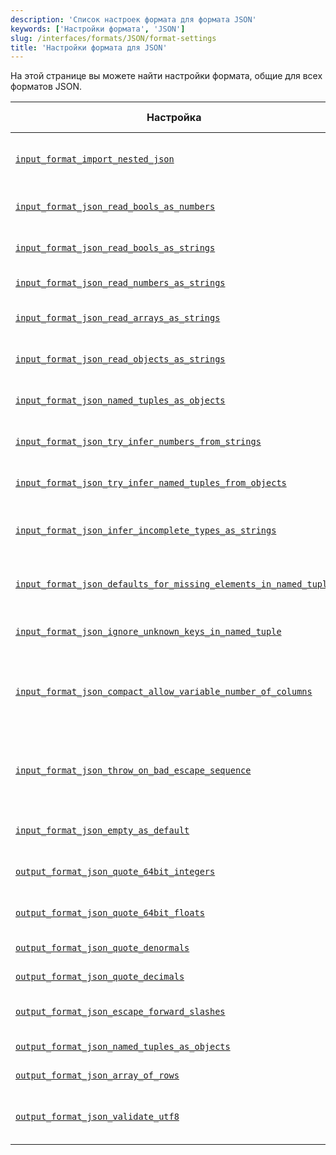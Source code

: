```yaml
---
description: 'Список настроек формата для формата JSON'
keywords: ['Настройки формата', 'JSON']
slug: /interfaces/formats/JSON/format-settings
title: 'Настройки формата для JSON'
---
```


На этой странице вы можете найти настройки формата, общие для всех форматов JSON.

<!-- TO DO - AUTOGENERATE THE TABLE BELOW -->

| Настройка                                                                                                                                                                          | Описание                                                                                                                                   | По умолчанию | Примечание                                                                                                                                                                                  |
|------------------------------------------------------------------------------------------------------------------------------------------------------------------------------------|-------------------------------------------------------------------------------------------------------------------------------------------|--------------|---------------------------------------------------------------------------------------------------------------------------------------------------------------------------------------------|
| [`input_format_import_nested_json`](/operations/settings/settings-formats.md/#input_format_import_nested_json)                                                                | Сопоставляет вложенные данные JSON с вложенными таблицами (работает для формата JSONEachRow).                                          | `false`      |                                                                                                                                                                                             |
| [`input_format_json_read_bools_as_numbers`](/operations/settings/settings-formats.md/#input_format_json_read_bools_as_numbers)                                                | Позволяет интерпретировать логические значения как числа в форматах ввода JSON.                                                        | `true`       |                                                                                                                                                                                             |
| [`input_format_json_read_bools_as_strings`](/operations/settings/settings-formats.md/#input_format_json_read_bools_as_strings)                                                | Позволяет интерпретировать логические значения как строки в форматах ввода JSON.                                                       | `true`       |                                                                                                                                                                                             |
| [`input_format_json_read_numbers_as_strings`](/operations/settings/settings-formats.md/#input_format_json_read_numbers_as_strings)                                            | Позволяет интерпретировать числа как строки в форматах ввода JSON.                                                                      | `true`       |                                                                                                                                                                                             |
| [`input_format_json_read_arrays_as_strings`](/operations/settings/settings-formats.md/#input_format_json_read_arrays_as_strings)                                              | Позволяет интерпретировать массивы JSON как строки в форматах ввода JSON.                                                              | `true`       |                                                                                                                                                                                             |
| [`input_format_json_read_objects_as_strings`](/operations/settings/settings-formats.md/#input_format_json_read_objects_as_strings)                                            | Позволяет интерпретировать объекты JSON как строки в форматах ввода JSON.                                                              | `true`       |                                                                                                                                                                                             |
| [`input_format_json_named_tuples_as_objects`](/operations/settings/settings-formats.md/#input_format_json_named_tuples_as_objects)                                            | Интерпретирует столбцы именованных кортежей как объекты JSON.                                                                          | `true`       |                                                                                                                                                                                             |
| [`input_format_json_try_infer_numbers_from_strings`](/operations/settings/settings-formats.md/#input_format_json_try_infer_numbers_from_strings)                              | Пытается вывести числа из строковых полей во время вывода схемы.                                                                       | `false`      |                                                                                                                                                                                             |
| [`input_format_json_try_infer_named_tuples_from_objects`](/operations/settings/settings-formats.md/#input_format_json_try_infer_named_tuples_from_objects)                    | Пытается вывести именованные кортежи из объектов JSON во время вывода схемы.                                                           | `true`       |                                                                                                                                                                                             |
| [`input_format_json_infer_incomplete_types_as_strings`](/operations/settings/settings-formats.md/#input_format_json_infer_incomplete_types_as_strings)                      | Использует тип String для ключей, содержащих только Null или пустые объекты/массивы во время вывода схемы в форматах ввода JSON.       | `true`       |                                                                                                                                                                                             |
| [`input_format_json_defaults_for_missing_elements_in_named_tuple`](/operations/settings/settings-formats.md/#input_format_json_defaults_for_missing_elements_in_named_tuple) | Вставляет значения по умолчанию для отсутствующих элементов в объекте JSON при разборе именованного кортежа.                           | `true`       |                                                                                                                                                                                             |
| [`input_format_json_ignore_unknown_keys_in_named_tuple`](/operations/settings/settings-formats.md/#input_format_json_ignore_unknown_keys_in_named_tuple)                      | Игнорирует неизвестные ключи в объекте JSON для именованных кортежей.                                                                  | `false`      |                                                                                                                                                                                             |
| [`input_format_json_compact_allow_variable_number_of_columns`](/operations/settings/settings-formats.md/#input_format_json_compact_allow_variable_number_of_columns)        | Позволяет переменное количество столбцов в формате JSONCompact/JSONCompactEachRow, игнорирует лишние столбцы и использует значения по умолчанию для отсутствующих столбцов. | `false`      |                                                                                                                                                                                             |
| [`input_format_json_throw_on_bad_escape_sequence`](/operations/settings/settings-formats.md/#input_format_json_throw_on_bad_escape_sequence)                                  | Генерирует исключение, если строка JSON содержит некорректную escape-последовательность. Если отключено, некорректные escape-последовательности останутся как есть в данных. | `true`       |                                                                                                                                                                                             |
| [`input_format_json_empty_as_default`](/operations/settings/settings-formats.md/#input_format_json_empty_as_default)                                                          | Рассматривает пустые поля в JSON-вводе как значения по умолчанию.                                                                       | `false`      | Для сложных выражений по умолчанию [input_format_defaults_for_omitted_fields](/operations/settings/settings-formats.md/#input_format_defaults_for_omitted_fields) также должен быть включен. |
| [`output_format_json_quote_64bit_integers`](/operations/settings/settings-formats.md/#output_format_json_quote_64bit_integers)                                              | Управляет кавычками для 64-разрядных целых чисел в формате JSON-вывода.                                                               | `true`       |                                                                                                                                                                                             |
| [`output_format_json_quote_64bit_floats`](/operations/settings/settings-formats.md/#output_format_json_quote_64bit_floats)                                                  | Управляет кавычками для 64-разрядных чисел с плавающей точкой в формате JSON-вывода.                                                 | `false`      |                                                                                                                                                                                             |
| [`output_format_json_quote_denormals`](/operations/settings/settings-formats.md/#output_format_json_quote_denormals)                                                        | Включает вывод '+nan', '-nan', '+inf', '-inf' в формате JSON-вывода.                                                                  | `false`      |                                                                                                                                                                                             |
| [`output_format_json_quote_decimals`](/operations/settings/settings-formats.md/#output_format_json_quote_decimals)                                                          | Управляет кавычками для десятичных чисел в формате JSON-вывода.                                                                        | `false`      |                                                                                                                                                                                             |
| [`output_format_json_escape_forward_slashes`](/operations/settings/settings-formats.md/#output_format_json_escape_forward_slashes)                                            | Управляет экранированием косых черт в строковых выводах в формате JSON-вывода.                                                         | `true`       |                                                                                                                                                                                             |
| [`output_format_json_named_tuples_as_objects`](/operations/settings/settings-formats.md/#output_format_json_named_tuples_as_objects)                                          | Сериализует столбцы именованных кортежей как объекты JSON.                                                                             | `true`       |                                                                                                                                                                                             |
| [`output_format_json_array_of_rows`](/operations/settings/settings-formats.md/#output_format_json_array_of_rows)                                                              | Выводит массив JSON всех строк в формате JSONEachRow(Compact).                                                                          | `false`      |                                                                                                                                                                                             |
| [`output_format_json_validate_utf8`](/operations/settings/settings-formats.md/#output_format_json_validate_utf8)                                                              | Включает проверку последовательностей UTF-8 в форматах JSON-выхода                                                                        | `false`      | Обратите внимание, что это не влияет на форматы JSON/JSONCompact/JSONColumnsWithMetadata, они всегда проверяют utf8.                                                                      |
